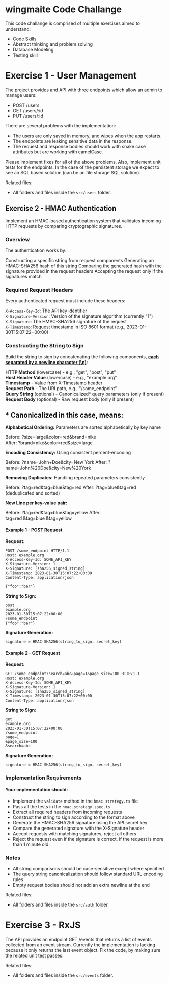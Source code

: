 # wingmaite Code Challange

This code challange is comprised of multiple exercises aimed to understand:

- Code Skills
- Abstract thinking and problem solving
- Database Modeling
- Testing skill

# Exercise 1 - User Management

The project provides and API with three endpoints which allow an admin to manage users:

- POST /users
- GET /users/:id
- PUT /users/:id

There are several problems with the implementation:

- The users are only saved in memory, and wipes when the app restarts.
- The endpoints are leaking sensitive data in the response.
- The request and response bodies should work with snake case attributes but are working with camelCase.

Please implement fixes for all of the above problems. Also, implement unit tests for the endpoints.
In the case of the persistent storage we expect to see an SQL based solution (can be an file storage SQL solution).

Related files:

- All folders and files inside the `src/users` folder.

## Exercise 2 - HMAC Authentication

Implement an HMAC-based authentication system that validates incoming HTTP requests by comparing cryptographic signatures.

### Overview

The authentication works by:

Constructing a specific string from request components
Generating an HMAC-SHA256 hash of this string
Comparing the generated hash with the signature provided in the request headers
Accepting the request only if the signatures match

### Required Request Headers

Every authenticated request must include these headers:

`X-Access-Key-Id`: The API key identifier  
`X-Signature-Version`: Version of the signature algorithm (currently "1")  
`X-Signature`: The HMAC-SHA256 signature of the request  
`X-Timestamp`: Request timestamp in ISO 8601 format (e.g., 2023-01-30T15:07:22+00:00)

### Constructing the String to Sign

Build the string to sign by concatenating the following components, <u>**each separated by a newline character (\n)**</u>:

**HTTP Method** (lowercase) - e.g., "get", "post", "put"  
**Host Header Value** (lowercase) - e.g., "example.org"  
**Timestamp** - Value from X-Timestamp header  
**Request Path** - The URI path, e.g., "/some_endpoint"  
**Query String** (optional) - Canonicalized\* query parameters (only if present)  
**Request Body** (optional) - Raw request body (only if present)

## \* Canonicalized in this case, means:

**Alphabetical Ordering:** Parameters are sorted alphabetically by key name

Before: ?size=large&color=red&brand=nike  
After: ?brand=nike&color=red&size=large

**Encoding Consistency:** Using consistent percent-encoding

Before: ?name=John+Doe&city=New York
After: ?name=John%20Doe&city=New%20York

**Removing Duplicates:** Handling repeated parameters consistently

Before: ?tag=red&tag=blue&tag=red
After: ?tag=blue&tag=red (deduplicated and sorted)

**New Line per key-value pair:**

Before: ?tag=red&tag=blue&tag=yellow
After:  
tag=red
&tag=blue
&tag=yellow

#### Example 1 - POST Request

**Request:**

```
POST /some_endpoint HTTP/1.1
Host: example.org
X-Access-Key-Id: SOME_API_KEY
X-Signature-Version: 1
X-Signature: [sha256_signed_string]
X-Timestamp: 2023-01-30T15:07:22+00:00
Content-Type: application/json

{"foo":"bar"}
```

**String to Sign:**

```
post
example.org
2023-01-30T15:07:22+00:00
/some_endpoint
{"foo":"bar"}
```

**Signature Generation:**

```
signature = HMAC-SHA256(string_to_sign, secret_key)
```

#### Example 2 - GET Request

**Request:**

```
GET /some_endpoint?search=abc&page=1&page_size=100 HTTP/1.1
Host: example.org
X-Access-Key-Id: SOME_API_KEY
X-Signature-Version: 1
X-Signature: [sha256_signed_string]
X-Timestamp: 2023-01-30T15:07:22+00:00
Content-Type: application/json
```

**String to Sign:**

```
get
example.org
2023-01-30T15:07:22+00:00
/some_endpoint
page=1
&page_size=100
&search=abc
```

**Signature Generation:**

```
signature = HMAC-SHA256(string_to_sign, secret_key)
```

### Implementation Requirements

#### Your implementation should:

- Implement the `validate` method in the `hmac.strategy.ts` file
- Pass all the tests in the `hmac.strategy.spec.ts`
- Extract all required headers from incoming requests
- Construct the string to sign according to the format above
- Generate the HMAC-SHA256 signature using the API secret key
- Compare the generated signature with the X-Signature header
- Accept requests with matching signatures, reject all others
- Reject the request even if the signature is correct, if the request is more than 1 minute old.

### Notes

- All string comparisons should be case-sensitive except where specified
- The query string canonicalization should follow standard URL encoding rules
- Empty request bodies should not add an extra newline at the end

Related files:

- All folders and files inside the `src/auth` folder.

# Exercise 3 - RxJS

The API provides an endpoint GET /events that returns a list of events collected from an event stream.
Currently the implementation is lacking because it only returns the last event object.
Fix the code, by making sure the related unit test passes.

Related files:

- All folders and files inside the `src/events` folder.
